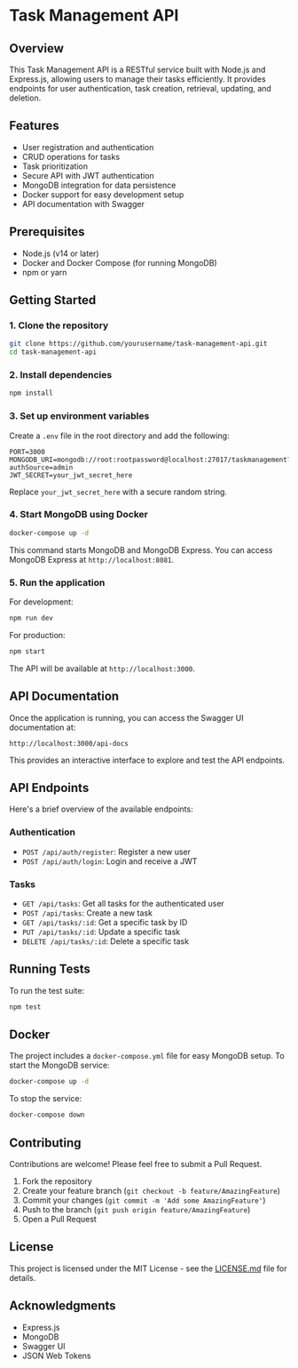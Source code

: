 # Task Management API

## Overview

This Task Management API is a RESTful service built with Node.js and Express.js, allowing users to manage their tasks efficiently. It provides endpoints for user authentication, task creation, retrieval, updating, and deletion.

## Features

- User registration and authentication
- CRUD operations for tasks
- Task prioritization
- Secure API with JWT authentication
- MongoDB integration for data persistence
- Docker support for easy development setup
- API documentation with Swagger

## Prerequisites

- Node.js (v14 or later)
- Docker and Docker Compose (for running MongoDB)
- npm or yarn

## Getting Started

### 1. Clone the repository

```bash
git clone https://github.com/yourusername/task-management-api.git
cd task-management-api
```

### 2. Install dependencies

```bash
npm install
```

### 3. Set up environment variables

Create a `.env` file in the root directory and add the following:

```
PORT=3000
MONGODB_URI=mongodb://root:rootpassword@localhost:27017/taskmanagement?authSource=admin
JWT_SECRET=your_jwt_secret_here
```

Replace `your_jwt_secret_here` with a secure random string.

### 4. Start MongoDB using Docker

```bash
docker-compose up -d
```

This command starts MongoDB and MongoDB Express. You can access MongoDB Express at `http://localhost:8081`.

### 5. Run the application

For development:

```bash
npm run dev
```

For production:

```bash
npm start
```

The API will be available at `http://localhost:3000`.

## API Documentation

Once the application is running, you can access the Swagger UI documentation at:

```
http://localhost:3000/api-docs
```

This provides an interactive interface to explore and test the API endpoints.

## API Endpoints

Here's a brief overview of the available endpoints:

### Authentication

- `POST /api/auth/register`: Register a new user
- `POST /api/auth/login`: Login and receive a JWT

### Tasks

- `GET /api/tasks`: Get all tasks for the authenticated user
- `POST /api/tasks`: Create a new task
- `GET /api/tasks/:id`: Get a specific task by ID
- `PUT /api/tasks/:id`: Update a specific task
- `DELETE /api/tasks/:id`: Delete a specific task

## Running Tests

To run the test suite:

```bash
npm test
```

## Docker

The project includes a `docker-compose.yml` file for easy MongoDB setup. To start the MongoDB service:

```bash
docker-compose up -d
```

To stop the service:

```bash
docker-compose down
```

## Contributing

Contributions are welcome! Please feel free to submit a Pull Request.

1. Fork the repository
2. Create your feature branch (`git checkout -b feature/AmazingFeature`)
3. Commit your changes (`git commit -m 'Add some AmazingFeature'`)
4. Push to the branch (`git push origin feature/AmazingFeature`)
5. Open a Pull Request

## License

This project is licensed under the MIT License - see the [LICENSE.md](LICENSE.md) file for details.

## Acknowledgments

- Express.js
- MongoDB
- Swagger UI
- JSON Web Tokens
